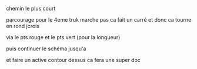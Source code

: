 chemin le plus court 

parcourage pour le 4eme truk marche pas ca fait un carré et donc ca tourne en rond jcrois

via le pts rouge et le pts vert (pour la longueur)

puis continuer le schéma jusqu'a

et faire un active contour dessus ca fera une super doc




 































